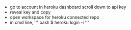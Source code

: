 - go to account in heroku dashboard scroll down to api key
- reveal key and copy
- open workspace for heroku connected repo
- in cmd line, 
''' bash
$ heroku login -i
'''
